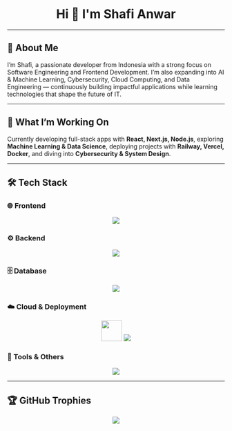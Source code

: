 <h1 align="center">Hi 👋 I'm Shafi Anwar</h1>

---

## 🚀 About Me  

I’m Shafi, a passionate developer from Indonesia with a strong focus on Software Engineering and Frontend Development. I’m also expanding into AI & Machine Learning, Cybersecurity, Cloud Computing, and Data Engineering — continuously building impactful applications while learning technologies that shape the future of IT.

---

## 🔭 What I’m Working On  

Currently developing full-stack apps with **React, Next.js, Node.js**, exploring **Machine Learning & Data Science**, deploying projects with **Railway, Vercel, Docker**, and diving into **Cybersecurity & System Design**.

---

## 🛠 Tech Stack  

### 🌐 Frontend  
<p align="center">
  <img src="https://skillicons.dev/icons?i=html,css,js,ts,react,nextjs,redux,tailwind,bootstrap,vite" />
</p>

### ⚙️ Backend  
<p align="center">
  <img src="https://skillicons.dev/icons?i=nodejs,express,laravel,php,python,java" />
</p>

### 🗄️ Database  
<p align="center">
  <img src="https://skillicons.dev/icons?i=mysql,postgres,mongodb,sqlite,firebase" />
</p>

### ☁️ Cloud & Deployment  
<p align="center">
  <img src="https://cdn.simpleicons.org/railway/0B0D0E" width="48" height="48"/>
  <img src="https://skillicons.dev/icons?i=vercel,netlify,heroku,aws,docker" />
</p>

### 🔧 Tools & Others  
<p align="center">
  <img src="https://skillicons.dev/icons?i=git,github,postman,vscode,figma,linux,bash" />
</p>

---

## 🏆 GitHub Trophies  
<p align="center">
  <img src="https://github-profile-trophy.vercel.app/?username=shafwar&theme=onedark&no-frame=true&row=1&column=7" />
</p>
